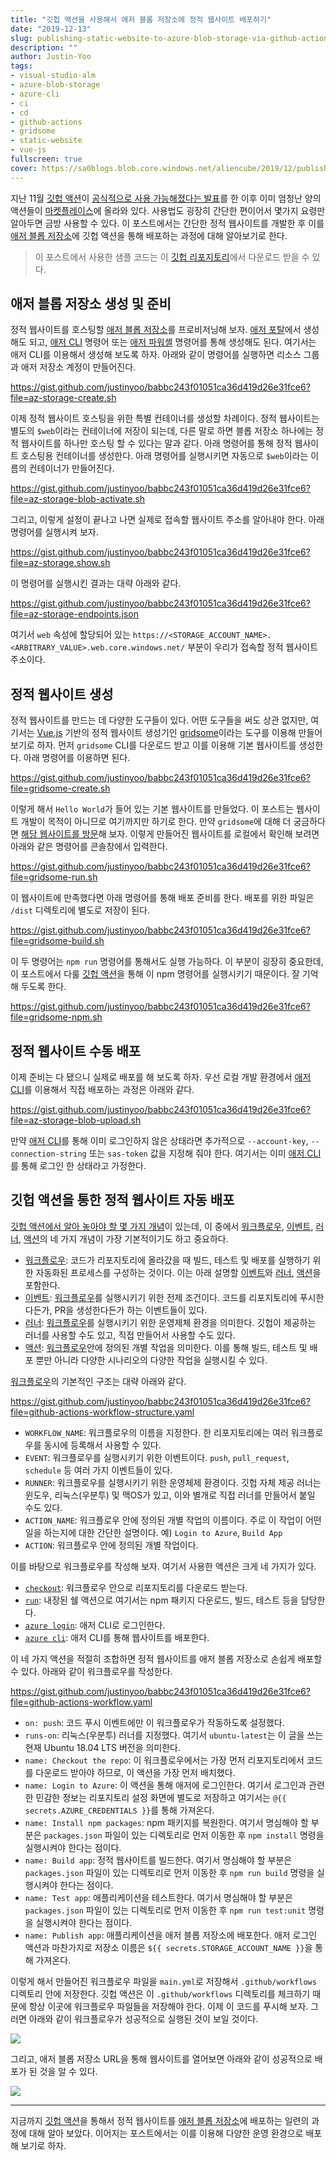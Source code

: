 ```yaml
---
title: "깃헙 액션을 사용해서 애저 블롭 저장소에 정적 웹사이트 배포하기"
date: "2019-12-13"
slug: publishing-static-website-to-azure-blob-storage-via-github-actions
description: ""
author: Justin-Yoo
tags:
- visual-studio-alm
- azure-blob-storage
- azure-cli
- ci
- cd
- github-actions
- gridsome
- static-website
- vue-js
fullscreen: true
cover: https://sa0blogs.blob.core.windows.net/aliencube/2019/12/publishing-static-website-to-azure-blob-storage-via-github-actions-00.png
---
```


지난 11월 [깃헙 액션](https://github.com/features/actions)이 [공식적으로 사용 가능해졌다는 발표](https://github.blog/changelog/2019-11-11-github-actions-is-generally-available/)를 한 이후 이미 엄청난 양의 액션들이 [마켓플레이스](https://github.com/marketplace?type=actions)에 올라와 있다. 사용법도 굉장히 간단한 편이어서 몇가지 요령만 알아두면 금방 사용할 수 있다. 이 포스트에서는 간단한 정적 웹사이트를 개발한 후 이를 [애저 블롭 저장소](https://docs.microsoft.com/ko-kr/azure/storage/blobs/storage-blobs-introduction?WT.mc_id=aliencubeorg-blog-juyoo)에 깃헙 액션을 통해 배포하는 과정에 대해 알아보기로 한다.

> 이 포스트에서 사용한 샘플 코드는 이 [깃헙 리포지토리](https://github.com/devkimchi/PWA-GitHub-Actions-Sample)에서 다운로드 받을 수 있다.

## 애저 블롭 저장소 생성 및 준비

정적 웹사이트를 호스팅할 [애저 블롭 저장소](https://docs.microsoft.com/ko-kr/azure/storage/blobs/storage-blobs-introduction?WT.mc_id=aliencubeorg-blog-juyoo)를 프로비저닝해 보자. [애저 포탈](https://azure.microsoft.com/ko-kr/features/azure-portal/?WT.mc_id=aliencubeorg-blog-juyoo)에서 생성해도 되고, [애저 CLI](https://docs.microsoft.com/ko-kr/cli/azure/get-started-with-azure-cli?view=azure-cli-latest&WT.mc_id=aliencubeorg-blog-juyoo) 명령어 또는 [애저 파워셸](https://docs.microsoft.com/ko-kr/powershell/azure/new-azureps-module-az?view=azps-3.1.0&WT.mc_id=aliencubeorg-blog-juyoo) 명령어를 통해 생성해도 된다. 여기서는 애저 CLI를 이용해서 생성해 보도록 하자. 아래와 같이 명령어를 실행하면 리소스 그룹과 애저 저장소 계정이 만들어진다.

https://gist.github.com/justinyoo/babbc243f01051ca36d419d26e31fce6?file=az-storage-create.sh

이제 정적 웹사이트 호스팅을 위한 특별 컨테이너를 생성할 차례이다. 정적 웹사이트는 별도의 `$web`이라는 컨테이너에 저장이 되는데, 다른 말로 하면 블롭 저장소 하나에는 정적 웹사이트를 하나만 호스팅 할 수 있다는 말과 같다. 아래 명령어를 통해 정적 웹사이트 호스팅용 컨테이너를 생성한다. 아래 명령어를 실행시키면 자동으로 `$web`이라는 이름의 컨테이너가 만들어진다.

https://gist.github.com/justinyoo/babbc243f01051ca36d419d26e31fce6?file=az-storage-blob-activate.sh

그리고, 이렇게 설정이 끝나고 나면 실제로 접속할 웹사이트 주소를 알아내야 한다. 아래 명령어를 실행시켜 보자.

https://gist.github.com/justinyoo/babbc243f01051ca36d419d26e31fce6?file=az-storage.show.sh

이 명령어를 실행시킨 결과는 대략 아래와 같다.

https://gist.github.com/justinyoo/babbc243f01051ca36d419d26e31fce6?file=az-storage-endpoints.json

여기서 `web` 속성에 할당되어 있는 `https://<STORAGE_ACCOUNT_NAME>.<ARBITRARY_VALUE>.web.core.windows.net/` 부분이 우리가 접속할 정적 웹사이트 주소이다.

## 정적 웹사이트 생성

정적 웹사이트를 만드는 데 다양한 도구들이 있다. 어떤 도구들을 써도 상관 없지만, 여기서는 [Vue.js](https://vuejs.org/) 기반의 정적 웹사이트 생성기인 [gridsome](https://gridsome.org/)이라는 도구를 이용해 만들어 보기로 하자. 먼저 `gridsome` CLI를 다운로드 받고 이를 이용해 기본 웹사이트를 생성한다. 아래 명령어를 이용하면 된다.

https://gist.github.com/justinyoo/babbc243f01051ca36d419d26e31fce6?file=gridsome-create.sh

이렇게 해서 `Hello World`가 들어 있는 기본 웹사이트를 만들었다. 이 포스트는 웹사이트 개발이 목적이 아니므로 여기까지만 하기로 한다. 만약 `gridsome`에 대해 더 궁금하다면 [해당 웹사이트를 방문](https://gridsome.org/)해 보자. 이렇게 만들어진 웹사이트를 로컬에서 확인해 보려면 아래와 같은 명령어를 콘솔창에서 입력한다.

https://gist.github.com/justinyoo/babbc243f01051ca36d419d26e31fce6?file=gridsome-run.sh

이 웹사이트에 만족했다면 아래 명령어를 통해 배포 준비를 한다. 배포를 위한 파일은 `/dist` 디렉토리에 별도로 저장이 된다.

https://gist.github.com/justinyoo/babbc243f01051ca36d419d26e31fce6?file=gridsome-build.sh

이 두 명령어는 `npm run` 명령어를 통해서도 실행 가능하다. 이 부분이 굉장히 중요한데, 이 포스트에서 다룰 [깃헙 액션](https://github.com/features/actions)을 통해 이 npm 명령어를 실행시키기 때문이다. 잘 기억해 두도록 한다.

https://gist.github.com/justinyoo/babbc243f01051ca36d419d26e31fce6?file=gridsome-npm.sh

## 정적 웹사이트 수동 배포

이제 준비는 다 됐으니 실제로 배포를 해 보도록 하자. 우선 로컬 개발 환경에서 [애저 CLI](https://docs.microsoft.com/ko-kr/cli/azure/get-started-with-azure-cli?view=azure-cli-latest&WT.mc_id=aliencubeorg-blog-juyoo)를 이용해서 직접 배포하는 과정은 아래와 같다.

https://gist.github.com/justinyoo/babbc243f01051ca36d419d26e31fce6?file=az-storage-blob-upload.sh

만약 [애저 CLI](https://docs.microsoft.com/ko-kr/cli/azure/get-started-with-azure-cli?view=azure-cli-latest&WT.mc_id=aliencubeorg-blog-juyoo)를 통해 이미 로그인하지 않은 상태라면 추가적으로 `--account-key`, `--connection-string` 또는 `sas-token` 값을 지정해 줘야 한다. 여기서는 이미 [애저 CLI](https://docs.microsoft.com/ko-kr/cli/azure/get-started-with-azure-cli?view=azure-cli-latest&WT.mc_id=aliencubeorg-blog-juyoo)를 통해 로그인 한 상태라고 가정한다.

## 깃헙 액션을 통한 정적 웹사이트 자동 배포

[깃헙 액션에서 알아 놓아야 할 몇 가지 개념](https://help.github.com/en/actions/automating-your-workflow-with-github-actions/core-concepts-for-github-actions)이 있는데, 이 중에서 [워크플로우](https://help.github.com/en/actions/automating-your-workflow-with-github-actions/core-concepts-for-github-actions#workflow), [이벤트](https://help.github.com/en/actions/automating-your-workflow-with-github-actions/core-concepts-for-github-actions#event), [러너](https://help.github.com/en/actions/automating-your-workflow-with-github-actions/core-concepts-for-github-actions#runner), [액션](https://help.github.com/en/actions/automating-your-workflow-with-github-actions/core-concepts-for-github-actions#action)의 네 가지 개념이 가장 기본적이기도 하고 중요하다.

- [워크플로우](https://help.github.com/en/actions/automating-your-workflow-with-github-actions/core-concepts-for-github-actions#workflow): 코드가 리포지토리에 올라갔을 때 빌드, 테스트 및 배포를 실행하기 위한 자동화된 프로세스를 구성하는 것이다. 이는 아래 설명할 [이벤트](https://help.github.com/en/actions/automating-your-workflow-with-github-actions/core-concepts-for-github-actions#event)와 [러너](https://help.github.com/en/actions/automating-your-workflow-with-github-actions/core-concepts-for-github-actions#runner), [액션](https://help.github.com/en/actions/automating-your-workflow-with-github-actions/core-concepts-for-github-actions#action)을 포함한다.
- [이벤트](https://help.github.com/en/actions/automating-your-workflow-with-github-actions/core-concepts-for-github-actions#event): [워크플로우](https://help.github.com/en/actions/automating-your-workflow-with-github-actions/core-concepts-for-github-actions#workflow)를 실행시키기 위한 전제 조건이다. 코드를 리포지토리에 푸시한다든가, PR을 생성한다든가 하는 이벤트들이 있다.
- [러너](https://help.github.com/en/actions/automating-your-workflow-with-github-actions/core-concepts-for-github-actions#runner): [워크플로우](https://help.github.com/en/actions/automating-your-workflow-with-github-actions/core-concepts-for-github-actions#workflow)를 실행시키기 위한 운영제체 환경을 의미한다. 깃헙이 제공하는 러너를 사용할 수도 있고, 직접 만들어서 사용할 수도 있다.
- [액션](https://help.github.com/en/actions/automating-your-workflow-with-github-actions/core-concepts-for-github-actions#action): [워크플로우](https://help.github.com/en/actions/automating-your-workflow-with-github-actions/core-concepts-for-github-actions#workflow)안에 정의된 개별 작업을 의미한다. 이를 통해 빌드, 테스트 및 배포 뿐만 아니라 다양한 시나리오의 다양한 작업을 실행시킬 수 있다.

[워크플로우](https://help.github.com/en/actions/automating-your-workflow-with-github-actions/core-concepts-for-github-actions#workflow)의 기본적인 구조는 대략 아래와 같다.

https://gist.github.com/justinyoo/babbc243f01051ca36d419d26e31fce6?file=github-actions-workflow-structure.yaml

- `WORKFLOW_NAME`: 워크플로우의 이름을 지정한다. 한 리포지토리에는 여러 워크플로우를 동시에 등록해서 사용할 수 있다.
- `EVENT`: 워크플로우를 실행시키기 위한 이벤트이다. `push`, `pull_request`, `schedule` 등 여러 가지 이벤트들이 있다.
- `RUNNER`: 워크플로우를 실행시키기 위한 운영체제 환경이다. 깃헙 자체 제공 러너는 윈도우, 리눅스(우분투) 및 맥OS가 있고, 이와 별개로 직접 러너를 만들어서 붙일 수도 있다.
- `ACTION_NAME`: 워크플로우 안에 정의된 개별 작업의 이름이다. 주로 이 작업이 어떤 일을 하는지에 대한 간단한 설명이다. 예) `Login to Azure`, `Build App`
- `ACTION`: 워크플로우 안에 정의된 개별 작업이다.

이를 바탕으로 워크플로우를 작성해 보자. 여기서 사용한 액션은 크게 네 가지가 있다.

- [`checkout`](https://github.com/actions/checkout): 워크플로우 안으로 리포지토리를 다운로드 받는다.
- [`run`](https://help.github.com/en/actions/automating-your-workflow-with-github-actions/workflow-syntax-for-github-actions#jobsjob_idstepsrun): 내장된 쉘 액션으로 여기서는 npm 패키지 다운로드, 빌드, 테스트 등을 담당한다.
- [`azure login`](https://github.com/Azure/login): 애저 CLI로 로그인한다.
- [`azure cli`](https://github.com/Azure/CLI): 애저 CLI를 통해 웹사이트를 배포한다.

이 네 가지 액션을 적절히 조합하면 정적 웹사이트를 애저 블롭 저장소로 손쉽게 배포할 수 있다. 아래와 같이 워크플로우를 작성한다.

https://gist.github.com/justinyoo/babbc243f01051ca36d419d26e31fce6?file=github-actions-workflow.yaml

- `on: push`: 코드 푸시 이벤트에만 이 워크플로우가 작동하도록 설정했다.
- `runs-on`: 리눅스(우분투) 러너를 지정했다. 여기서 `ubuntu-latest`는 이 글을 쓰는 현재 Ubuntu 18.04 LTS 버전을 의미한다.
- `name: Checkout the repo`: 이 워크플로우에서는 가장 먼저 리포지토리에서 코드를 다운로드 받아야 하므로, 이 액션을 가장 먼저 배치했다.
- `name: Login to Azure`: 이 액션을 통해 애저에 로그인한다. 여기서 로그인과 관련한 민감한 정보는 리포지토리 설정 화면에 별도로 저장하고 여기서는 `@{{ secrets.AZURE_CREDENTIALS }}`를 통해 가져온다.
- `name: Install npm packages`: npm 패키지를 복원한다. 여기서 명심해야 할 부분은 `packages.json` 파일이 있는 디렉토리로 먼저 이동한 후 `npm install` 명령을 실행시켜야 한다는 점이다.
- `name: Build app`: 정적 웹사이트를 빌드한다. 여기서 명심해야 할 부분은 `packages.json` 파일이 있는 디렉토리로 먼저 이동한 후 `npm run build` 명령을 실행시켜야 한다는 점이다.
- `name: Test app`: 애플리케이션을 테스트한다. 여기서 명심해야 할 부분은 `packages.json` 파일이 있는 디렉토리로 먼저 이동한 후 `npm run test:unit` 명령을 실행시켜야 한다는 점이다.
- `name: Publish app`: 애플리케이션을 애저 블롭 저장소에 배포한다. 애저 로그인 액션과 마찬가지로 저장소 이름은 `${{ secrets.STORAGE_ACCOUNT_NAME }}`을 통해 가져온다.

이렇게 해서 만들어진 워크플로우 파일을 `main.yml`로 저장해서 `.github/workflows` 디렉토리 안에 저장한다. 깃헙 액션은 이 `.github/workflows` 디렉토리를 체크하기 때문에 항상 이곳에 워크플로우 파일들을 저장해야 한다. 이제 이 코드를 푸시해 보자. 그러면 아래와 같이 워크플로우가 성공적으로 실행된 것이 보일 것이다.

![](https://sa0blogs.blob.core.windows.net/aliencube/2019/12/publishing-static-website-to-azure-blob-storage-via-github-actions-01.png)

그리고, 애저 블롭 저장소 URL을 통해 웹사이트를 열어보면 아래와 같이 성공적으로 배포가 된 것을 알 수 있다.

![](https://sa0blogs.blob.core.windows.net/aliencube/2019/12/publishing-static-website-to-azure-blob-storage-via-github-actions-02.png)

* * *

지금까지 [깃헙 액션](https://github.com/features/actions)을 통해서 정적 웹사이트를 [애저 블롭 저장소](https://docs.microsoft.com/ko-kr/azure/storage/blobs/storage-blobs-introduction?WT.mc_id=aliencubeorg-blog-juyoo)에 배포하는 일련의 과정에 대해 알아 보았다. 이어지는 포스트에서는 이를 이용해 다양한 운영 환경으로 배포해 보기로 하자.
